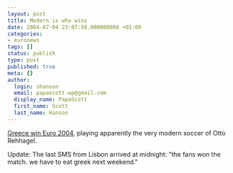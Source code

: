 ```yaml
---
layout: post
title: Modern is who wins
date: 2004-07-04 23:07:58.000000000 +02:00
categories:
- euronews
tags: []
status: publish
type: post
published: true
meta: {}
author:
  login: shanson
  email: papascott-wp@gmail.com
  display_name: PapaScott
  first_name: Scott
  last_name: Hanson
---
```

<p><a href="http://news.bbc.co.uk/sport1/hi/football/euro_2004/3860105.stm">Greece win Euro 2004</a>, playing apparently the very modern soccer of Otto Rehhagel.</p>
<p>Update: The last SMS from Lisbon arrived at midnight: "the fans won the match. we have to eat greek next weekend."</p>
